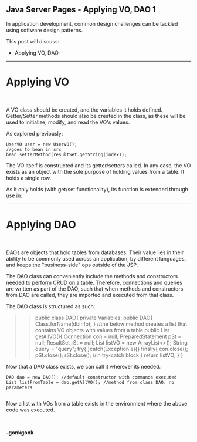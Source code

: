## Java Server Pages - Applying VO, DAO 1

In application development, common design challenges can be tackled using software design patterns.

This post will discuss:
* Applying VO, DAO

---

# Applying VO
<br>

A VO class should be created, and the variables it holds defined. Getter/Setter methods should also be created in the class, as these will be used to initialize, modify, and read the VO's values.

As explored previously:
<pre><code class="language-java">UserVO user = new UserVO();
//goes to bean in src
bean.setterMethod(resultSet.getString(index));
</code></pre>

The VO itself is constructed and its getter/setters called. In any case, the VO exists as an object with the sole purpose of holding values from a table. It holds a single row.

As it only holds (with get/set functionality), its function is extended through use in:
<br>

---

# Applying DAO
<br>

DAOs are objects that hold tables from databases. Their value lies in their ability to be commonly used across an application, by different languages, and keeps the "business-side" ops outside of the JSP.

The DAO class can conveniently include the methods and constructors needed to perform CRUD on a table. Therefore, connections and queries are written as part of the DAO, such that when methods and constructors from DAO are called, they are imported and executed from that class.

The DAO class is structured as such:
>>public class DAO{
  private Variables;
  public DAO{
    Class.forName(dbInfo);
  }
  //the below method creates a list that contains VO objects with values from a table
  public List<VO> getAllVO(){
    Connection con = null;
    PreparedStatement pSt = null;
    ResultSet rSt = null;
    List<VO> listVO = new ArrayList<>();
    String query = "query";
    try{
    }catch(Exception e){} finally{
      con.close();
      pSt.close();
      rSt.close();
      //in try-catch block
    }
    return listVO;
  }
}

Now that a DAO class exists, we can call it wherever its needed.

<pre><code class="language-java">DAO dao = new DAO(); //default constructor with commands executed
List<VO> listFromTable = dao.getAllVO(); //method from class DAO. no parameters

</code></pre>

Now a list with VOs from a table exists in the environment where the above code was executed.

<br>



**-gonkgonk**
